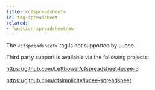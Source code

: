 ```yaml
---
title: <cfspreadsheet>
id: tag-spreadsheet
related:
- function-spreadsheetnew
---
```


The `<cfspreadsheet>` tag is not supported by Lucee.

Third party support is available via the following projects:

<https://github.com/Leftbower/cfspreadsheet-lucee-5>

<https://github.com/cfsimplicity/lucee-spreadsheet>
